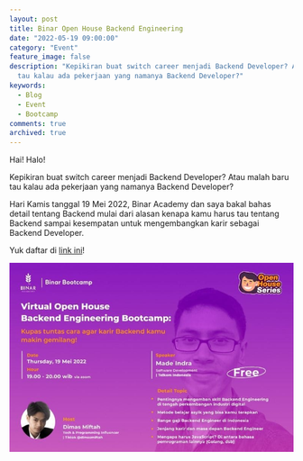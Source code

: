 ```yaml
---
layout: post
title: Binar Open House Backend Engineering
date: "2022-05-19 09:00:00"
category: "Event"
feature_image: false
description: "Kepikiran buat switch career menjadi Backend Developer? Atau malah baru
  tau kalau ada pekerjaan yang namanya Backend Developer?"
keywords:
  - Blog
  - Event
  - Bootcamp
comments: true
archived: true
---
```


Hai! Halo!

Kepikiran buat switch career menjadi Backend Developer? Atau malah baru tau kalau ada pekerjaan yang namanya Backend Developer?

Hari Kamis tanggal 19 Mei 2022, Binar Academy dan saya bakal bahas detail tentang Backend mulai dari alasan kenapa kamu harus tau tentang Backend sampai kesempatan untuk mengembangkan karir sebagai Backend Developer.

Yuk daftar di [link ini](https://us02web.zoom.us/meeting/register/tZcsfu-rrTIvH9ZpSlYdacJiB4ikCNCLxSBX)!

![Event Promo](/assets/others/event-binar-backend.jpeg)
